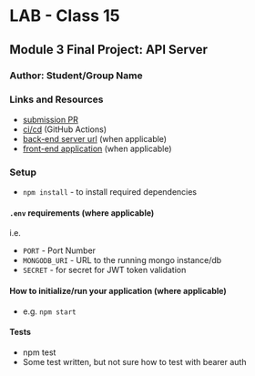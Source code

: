 # LAB - Class 15

## Module 3 Final Project: API Server

### Author: Student/Group Name

### Links and Resources

- [submission PR](http://xyz.com)
- [ci/cd](http://xyz.com) (GitHub Actions)
- [back-end server url](http://xyz.com) (when applicable)
- [front-end application](http://xyz.com) (when applicable)

### Setup

- `npm install` - to install required dependencies 

#### `.env` requirements (where applicable)

i.e.

- `PORT` - Port Number
- `MONGODB_URI` - URL to the running mongo instance/db
- `SECRET` - for secret for JWT token validation 

#### How to initialize/run your application (where applicable)

- e.g. `npm start`

#### Tests

- npm test 
- Some test written, but not sure how to test with bearer auth


